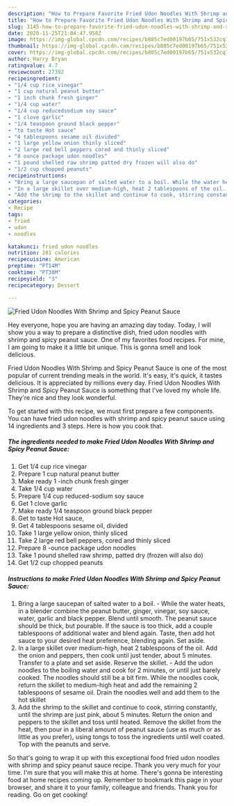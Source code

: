 ```yaml
---
description: "How to Prepare Favorite Fried Udon Noodles With Shrimp and Spicy Peanut Sauce"
title: "How to Prepare Favorite Fried Udon Noodles With Shrimp and Spicy Peanut Sauce"
slug: 3145-how-to-prepare-favorite-fried-udon-noodles-with-shrimp-and-spicy-peanut-sauce
date: 2020-11-25T21:04:47.950Z
image: https://img-global.cpcdn.com/recipes/b805c7ed00197b65/751x532cq70/fried-udon-noodles-with-shrimp-and-spicy-peanut-sauce-recipe-main-photo.jpg
thumbnail: https://img-global.cpcdn.com/recipes/b805c7ed00197b65/751x532cq70/fried-udon-noodles-with-shrimp-and-spicy-peanut-sauce-recipe-main-photo.jpg
cover: https://img-global.cpcdn.com/recipes/b805c7ed00197b65/751x532cq70/fried-udon-noodles-with-shrimp-and-spicy-peanut-sauce-recipe-main-photo.jpg
author: Harry Bryan
ratingvalue: 4.7
reviewcount: 27392
recipeingredient:
- "1/4 cup rice vinegar"
- "1 cup natural peanut butter"
- "1 inch chunk fresh ginger"
- "1/4 cup water"
- "1/4 cup reducedsodium soy sauce"
- "1 clove garlic"
- "1/4 teaspoon ground black pepper"
- "to taste Hot sauce"
- "4 tablespoons sesame oil divided"
- "1 large yellow onion thinly sliced"
- "2 large red bell peppers cored and thinly sliced"
- "8 ounce package udon noodles"
- "1 pound shelled raw shrimp patted dry frozen will also do"
- "1/2 cup chopped peanuts"
recipeinstructions:
- "Bring a large saucepan of salted water to a boil. While the water heats, in a blender combine the peanut butter, ginger, vinegar, soy sauce, water, garlic and black pepper. Blend until smooth. The peanut sauce should be thick, but pourable. If the sauce is too thick, add a couple tablespoons of additional water and blend again. Taste, then add hot sauce to your desired heat preference, blending again. Set aside."
- "In a large skillet over medium-high, heat 2 tablespoons of the oil. Add the onion and peppers, then cook until just tender, about 5 minutes. Transfer to a plate and set aside. Reserve the skillet. Add the udon noodles to the boiling water and cook for 2 minutes, or until just barely cooked. The noodles should still be a bit firm. While the noodles cook, return the skillet to medium-high heat and add the remaining 2 tablespoons of sesame oil. Drain the noodles well and add them to the hot skillet"
- "Add the shrimp to the skillet and continue to cook, stirring constantly, until the shrimp are just pink, about 5 minutes. Return the onion and peppers to the skillet and toss until heated. Remove the skillet from the heat, then pour in a liberal amount of peanut sauce (use as much or as little as you prefer), using tongs to toss the ingredients until well coated. Top with the peanuts and serve."
categories:
- Recipe
tags:
- fried
- udon
- noodles

katakunci: fried udon noodles 
nutrition: 281 calories
recipecuisine: American
preptime: "PT14M"
cooktime: "PT38M"
recipeyield: "3"
recipecategory: Dessert

---
```



![Fried Udon Noodles With Shrimp and Spicy Peanut Sauce](https://img-global.cpcdn.com/recipes/b805c7ed00197b65/751x532cq70/fried-udon-noodles-with-shrimp-and-spicy-peanut-sauce-recipe-main-photo.jpg)

Hey everyone, hope you are having an amazing day today. Today, I will show you a way to prepare a distinctive dish, fried udon noodles with shrimp and spicy peanut sauce. One of my favorites food recipes. For mine, I am going to make it a little bit unique. This is gonna smell and look delicious.

Fried Udon Noodles With Shrimp and Spicy Peanut Sauce is one of the most popular of current trending meals in the world. It's easy, it's quick, it tastes delicious. It is appreciated by millions every day. Fried Udon Noodles With Shrimp and Spicy Peanut Sauce is something that I've loved my whole life. They're nice and they look wonderful.




To get started with this recipe, we must first prepare a few components. You can have fried udon noodles with shrimp and spicy peanut sauce using 14 ingredients and 3 steps. Here is how you cook that.

<!--inarticleads1-->

##### The ingredients needed to make Fried Udon Noodles With Shrimp and Spicy Peanut Sauce:

1. Get 1/4 cup rice vinegar
1. Prepare 1 cup natural peanut butter
1. Make ready 1 -inch chunk fresh ginger
1. Take 1/4 cup water
1. Prepare 1/4 cup reduced-sodium soy sauce
1. Get 1 clove garlic
1. Make ready 1/4 teaspoon ground black pepper
1. Get to taste Hot sauce,
1. Get 4 tablespoons sesame oil, divided
1. Take 1 large yellow onion, thinly sliced
1. Take 2 large red bell peppers, cored and thinly sliced
1. Prepare 8 -ounce package udon noodles
1. Take 1 pound shelled raw shrimp, patted dry (frozen will also do)
1. Get 1/2 cup chopped peanuts




<!--inarticleads2-->

##### Instructions to make Fried Udon Noodles With Shrimp and Spicy Peanut Sauce:

1. Bring a large saucepan of salted water to a boil. - While the water heats, in a blender combine the peanut butter, ginger, vinegar, soy sauce, water, garlic and black pepper. Blend until smooth. The peanut sauce should be thick, but pourable. If the sauce is too thick, add a couple tablespoons of additional water and blend again. Taste, then add hot sauce to your desired heat preference, blending again. Set aside.
1. In a large skillet over medium-high, heat 2 tablespoons of the oil. Add the onion and peppers, then cook until just tender, about 5 minutes. Transfer to a plate and set aside. Reserve the skillet. - Add the udon noodles to the boiling water and cook for 2 minutes, or until just barely cooked. The noodles should still be a bit firm. While the noodles cook, return the skillet to medium-high heat and add the remaining 2 tablespoons of sesame oil. Drain the noodles well and add them to the hot skillet
1. Add the shrimp to the skillet and continue to cook, stirring constantly, until the shrimp are just pink, about 5 minutes. Return the onion and peppers to the skillet and toss until heated. Remove the skillet from the heat, then pour in a liberal amount of peanut sauce (use as much or as little as you prefer), using tongs to toss the ingredients until well coated. Top with the peanuts and serve.




So that's going to wrap it up with this exceptional food fried udon noodles with shrimp and spicy peanut sauce recipe. Thank you very much for your time. I'm sure that you will make this at home. There's gonna be interesting food at home recipes coming up. Remember to bookmark this page in your browser, and share it to your family, colleague and friends. Thank you for reading. Go on get cooking!
